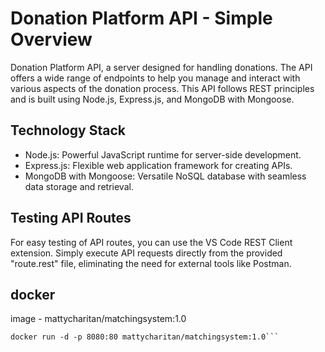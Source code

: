 # Donation Platform API - Simple Overview

Donation Platform API, a server designed for handling donations. The API offers a wide range of endpoints to help you manage and interact with various aspects of the donation process. This API follows REST principles and is built using Node.js, Express.js, and MongoDB with Mongoose.

## Technology Stack

- Node.js: Powerful JavaScript runtime for server-side development.
- Express.js: Flexible web application framework for creating APIs.
- MongoDB with Mongoose: Versatile NoSQL database with seamless data storage and retrieval.

## Testing API Routes

For easy testing of API routes, you can use the VS Code REST Client extension. Simply execute API requests directly from the provided "route.rest" file, eliminating the need for external tools like Postman.
## docker
image - mattycharitan/matchingsystem:1.0

```docker pull mattycharitan/matchingsystem:1.0
docker run -d -p 8080:80 mattycharitan/matchingsystem:1.0```

